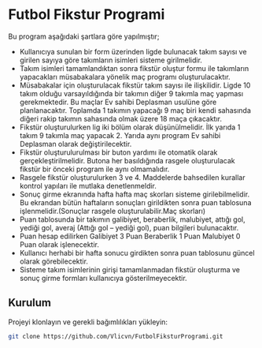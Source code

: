 # Futbol Fikstur Programi

Bu program aşağıdaki şartlara göre yapılmıştır;
+ Kullanıcıya sunulan bir form üzerinden ligde bulunacak takım sayısı ve girilen sayıya göre takımların isimleri sisteme girilmelidir.
+ Takım isimleri tamamlandıktan sonra fikstür oluştur formu ile takımların yapacakları müsabakalara yönelik maç programı oluşturulacaktır.
+ Müsabakalar için oluşturulacak fikstür takım sayısı ile ilişkilidir. Ligde 10 takım olduğu varsayıldığında bir takımın diğer 9 takımla maç yapması gerekmektedir. Bu maçlar Ev sahibi Deplasman usulüne göre planlanacaktır. Toplamda 1 takımın yapacağı 9 maç biri kendi sahasında diğeri rakip takımın sahasında olmak üzere 18 maça çıkacaktır.
+ Fikstür oluşturulurken lig iki bölüm olarak düşünülmelidir. İlk yarıda 1 takım 9 takımla maç yapacak 2. Yarıda aynı program Ev sahibi Deplasman olarak değiştirilecektir.
+ Fikstür oluşturulurulması bir buton yardımı ile otomatik olarak gerçekleştirilmelidir. Butona her basıldığında rasgele oluşturulacak fikstür bir önceki program ile aynı olmamalıdır.
+ Rasgele fikstür oluşturulurken 3 ve 4. Maddelerde bahsedilen kurallar kontrol yapıları ile mutlaka denetlenmeldir.
+ Sonuç girme ekranında hafta hafta maç skorları sisteme girilebilmelidir. Bu ekrandan bütün haftaların sonuçları girildikten sonra puan tablosuna işlenmelidir.(Sonuçlar rasgele oluşturulabilir.Maç skorları)
+ Puan tablosunda bir takımın galibiyet, beraberlik, malubiyet, attığı gol, yediği gol, averaj (Attığı gol – yediği gol), puan bilgileri bulunacaktır.
+ Puan hesap edilirken Galibiyet 3 Puan Beraberlik 1 Puan Malubiyet 0 Puan olarak işlenecektir.
+ Kullanıcı herhabi bir hafta sonucu girdikten sonra puan tablosunu güncel olarak görebilecektir.
+ Sisteme takım isimlerinin girişi tamamlanmadan fikstür oluşturma ve sonuç girme formları kullanıcıya gösterilmeyecektir.


## Kurulum

Projeyi klonlayın ve gerekli bağımlılıkları yükleyin:

```bash
git clone https://github.com/Vlicvn/FutbolFiksturProgrami.git

